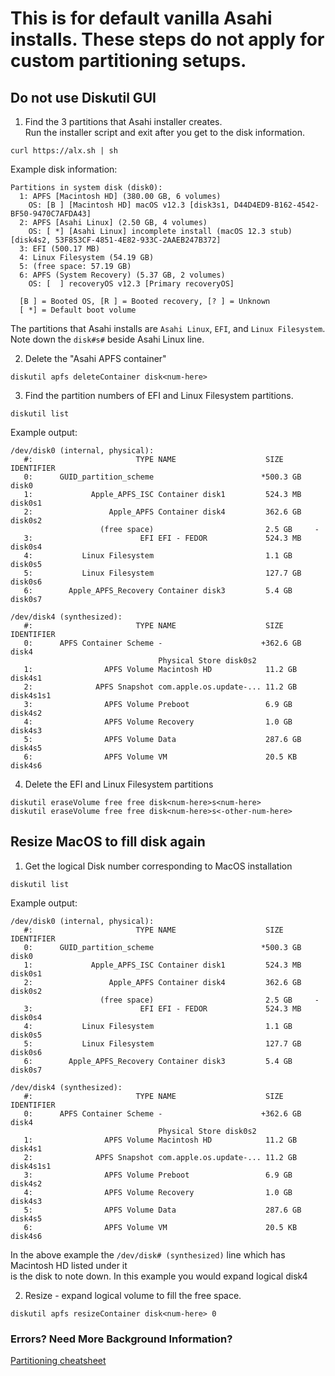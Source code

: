 # This is for default vanilla Asahi installs. These steps do not apply for custom partitioning setups.
## Do not use Diskutil GUI

1. Find the 3 partitions that Asahi installer creates.  
Run the installer script and exit after you get to the disk information.  
```
curl https://alx.sh | sh
```
Example disk information:
```
Partitions in system disk (disk0):
  1: APFS [Macintosh HD] (380.00 GB, 6 volumes)
    OS: [B ] [Macintosh HD] macOS v12.3 [disk3s1, D44D4ED9-B162-4542-BF50-9470C7AFDA43]
  2: APFS [Asahi Linux] (2.50 GB, 4 volumes)
    OS: [ *] [Asahi Linux] incomplete install (macOS 12.3 stub) [disk4s2, 53F853CF-4851-4E82-933C-2AAEB247B372]
  3: EFI (500.17 MB)
  4: Linux Filesystem (54.19 GB)
  5: (free space: 57.19 GB)
  6: APFS (System Recovery) (5.37 GB, 2 volumes)
    OS: [  ] recoveryOS v12.3 [Primary recoveryOS]

  [B ] = Booted OS, [R ] = Booted recovery, [? ] = Unknown
  [ *] = Default boot volume
```
The partitions that Asahi installs are `Asahi Linux`, `EFI`, and `Linux Filesystem`.  
Note down the `disk#s#` beside Asahi Linux line.  
  
2. Delete the "Asahi APFS container"
```
diskutil apfs deleteContainer disk<num-here>
```

3. Find the partition numbers of EFI and Linux Filesystem partitions.  
```
diskutil list
```
Example output:
```
/dev/disk0 (internal, physical):
   #:                       TYPE NAME                    SIZE       IDENTIFIER
   0:      GUID_partition_scheme                        *500.3 GB   disk0
   1:             Apple_APFS_ISC Container disk1         524.3 MB   disk0s1
   2:                 Apple_APFS Container disk4         362.6 GB   disk0s2
                    (free space)                         2.5 GB     -
   3:                        EFI EFI - FEDOR             524.3 MB   disk0s4
   4:           Linux Filesystem                         1.1 GB     disk0s5
   5:           Linux Filesystem                         127.7 GB   disk0s6
   6:        Apple_APFS_Recovery Container disk3         5.4 GB     disk0s7

/dev/disk4 (synthesized):
   #:                       TYPE NAME                    SIZE       IDENTIFIER
   0:      APFS Container Scheme -                      +362.6 GB   disk4
                                 Physical Store disk0s2
   1:                APFS Volume Macintosh HD            11.2 GB    disk4s1
   2:              APFS Snapshot com.apple.os.update-... 11.2 GB    disk4s1s1
   3:                APFS Volume Preboot                 6.9 GB     disk4s2
   4:                APFS Volume Recovery                1.0 GB     disk4s3
   5:                APFS Volume Data                    287.6 GB   disk4s5
   6:                APFS Volume VM                      20.5 KB    disk4s6
```

4. Delete the EFI and Linux Filesystem partitions
```
diskutil eraseVolume free free disk<num-here>s<num-here>
diskutil eraseVolume free free disk<num-here>s<-other-num-here>
```

## Resize MacOS to fill disk again
1. Get the logical Disk number corresponding to MacOS installation
```
diskutil list
```
Example output:
```
/dev/disk0 (internal, physical):
   #:                       TYPE NAME                    SIZE       IDENTIFIER
   0:      GUID_partition_scheme                        *500.3 GB   disk0
   1:             Apple_APFS_ISC Container disk1         524.3 MB   disk0s1
   2:                 Apple_APFS Container disk4         362.6 GB   disk0s2
                    (free space)                         2.5 GB     -
   3:                        EFI EFI - FEDOR             524.3 MB   disk0s4
   4:           Linux Filesystem                         1.1 GB     disk0s5
   5:           Linux Filesystem                         127.7 GB   disk0s6
   6:        Apple_APFS_Recovery Container disk3         5.4 GB     disk0s7

/dev/disk4 (synthesized):
   #:                       TYPE NAME                    SIZE       IDENTIFIER
   0:      APFS Container Scheme -                      +362.6 GB   disk4
                                 Physical Store disk0s2
   1:                APFS Volume Macintosh HD            11.2 GB    disk4s1
   2:              APFS Snapshot com.apple.os.update-... 11.2 GB    disk4s1s1
   3:                APFS Volume Preboot                 6.9 GB     disk4s2
   4:                APFS Volume Recovery                1.0 GB     disk4s3
   5:                APFS Volume Data                    287.6 GB   disk4s5
   6:                APFS Volume VM                      20.5 KB    disk4s6
```
In the above example the `/dev/disk# (synthesized)` line which has Macintosh HD listed under it  
is the disk to note down. In this example you would expand logical disk4

2. Resize - expand logical volume to fill the free space.
```
diskutil apfs resizeContainer disk<num-here> 0
```

### Errors? Need More Background Information?
[Partitioning cheatsheet](partitioning-cheatsheet.md)
